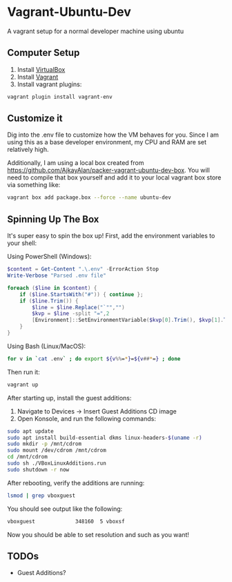 # Vagrant-Ubuntu-Dev

A vagrant setup for a normal developer machine using ubuntu

## Computer Setup

1. Install [VirtualBox](https://www.virtualbox.org/wiki/Downloads)
1. Install [Vagrant](https://www.vagrantup.com/downloads.html)
1. Install vagrant plugins:
```sh
vagrant plugin install vagrant-env
```

## Customize it

Dig into the .env file to customize how the VM behaves for you. Since I am using this as a base developer environment, my CPU and RAM are set relatively high.

Additionally, I am using a local box created from https://github.com/AjkayAlan/packer-vagrant-ubuntu-dev-box. You will need to compile that box yourself and add it to your local vagrant box store via something like:

```sh
vagrant box add package.box --force --name ubuntu-dev
```

## Spinning Up The Box

It's super easy to spin the box up! First, add the environment variables to your shell:

Using PowerShell (Windows):
```PowerShell
$content = Get-Content ".\.env" -ErrorAction Stop
Write-Verbose "Parsed .env file"

foreach ($line in $content) {
    if ($line.StartsWith("#")) { continue };
    if ($line.Trim()) {
        $line = $line.Replace("`"","")
        $kvp = $line -split "=",2
        [Environment]::SetEnvironmentVariable($kvp[0].Trim(), $kvp[1].Trim(), "Process") | Out-Null
    }
}
```

Using Bash (Linux/MacOS):
```sh
for v in `cat .env` ; do export ${v%%=*}=${v##*=} ; done
```

Then run it:
```sh
vagrant up
```

After starting up, install the guest additions:
1. Navigate to Devices -> Insert Guest Additions CD image
2. Open Konsole, and run the following commands:

```sh
sudo apt update
sudo apt install build-essential dkms linux-headers-$(uname -r)
sudo mkdir -p /mnt/cdrom
sudo mount /dev/cdrom /mnt/cdrom
cd /mnt/cdrom
sudo sh ./VBoxLinuxAdditions.run
sudo shutdown -r now
```

After rebooting, verify the additions are running:
```sh
lsmod | grep vboxguest
```

You should see output like the following:
```sh
vboxguest             348160  5 vboxsf
```

Now you should be able to set resolution and such as you want!

## TODOs
* Guest Additions?
